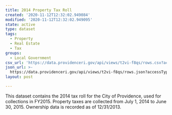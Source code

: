 ```yaml
---
title: 2014 Property Tax Roll
created: '2020-11-12T12:32:02.949084'
modified: '2020-11-12T12:32:02.949095'
state: active
type: dataset
tags:
  - Property
  - Real Estate
  - Tax
groups:
  - Local Government
csv_url: 'https://data.providenceri.gov/api/views/t2vi-f8qs/rows.csv?accessType=DOWNLOAD'
json_url: >-
  https://data.providenceri.gov/api/views/t2vi-f8qs/rows.json?accessType=DOWNLOAD
layout: post

---
```

This dataset contains the 2014 tax roll for the City of Providence, used for collections in FY2015. Property taxes are collected from July 1, 2014 to June 30, 2015. Ownership data is recorded as of 12/31/2013.
